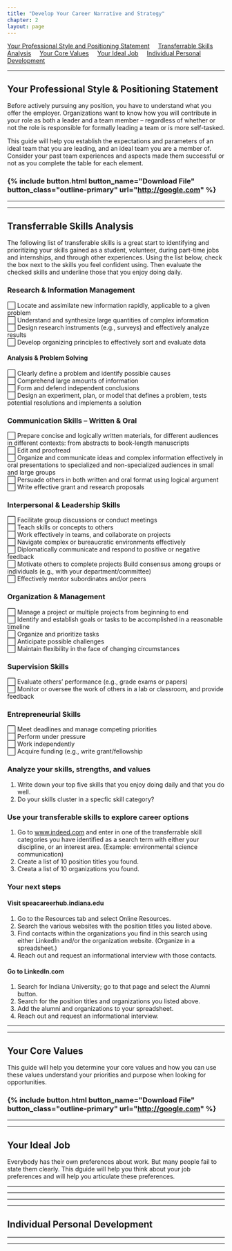 ```yaml
---
title: "Develop Your Career Narrative and Strategy"
chapter: 2
layout: page
---
```


[Your Professional Style and Positioning Statement](#your-professional-style-and-positioning-statement) &nbsp; &nbsp;
[Transferrable Skills Analysis](#transferrable-skills-analysis) &nbsp; &nbsp;
[Your Core Values](#your-core-values) &nbsp; &nbsp;
[Your Ideal Job](#your-ideal-job) &nbsp; &nbsp;
[Individual Personal Development](#individual-personal-development) &nbsp; &nbsp;

---
## Your Professional Style & Positioning Statement

Before actively pursuing any position, you have to understand what you offer the employer. Organizations want to know how you will contribute in your role as both a leader and a team member – regardless of whether or not the role is responsible for formally leading a team or is more self-tasked.

This guide will help you establish the expectations and parameters of an ideal team that you are leading, and an ideal team you are a member of. Consider your past team experiences and aspects made them successful or not as you complete the table for each element.

### {% include button.html button_name="Download File" button_class="outline-primary" url="http://google.com" %}

---
---
## Transferrable Skills Analysis

The following list of transferable skills is a great start to identifying and prioritizing your skills gained as a student, volunteer, during part-time jobs and internships, and through other experiences. Using the list below, check the box next to the skills you feel confident using. Then evaluate the checked skills and underline those that you enjoy doing daily. 

### Research & Information Management
⬜️	Locate and assimilate new information rapidly, applicable to a given problem   
⬜️	Understand and synthesize large quantities of complex information  
⬜️	Design research instruments (e.g., surveys) and effectively analyze results   
⬜️	Develop organizing principles to effectively sort and evaluate data  
#### Analysis & Problem Solving 
⬜️ Clearly define a problem and identify possible causes   
⬜️ Comprehend large amounts of information   
⬜️ Form and defend independent conclusions   
⬜️ Design an experiment, plan, or model that defines a problem, tests potential resolutions and implements a solution   
### Communication Skills – Written & Oral 
⬜️ Prepare concise and logically written materials, for different audiences in different contexts: from abstracts to book-length manuscripts   
⬜️ Edit and proofread   
⬜️ Organize and communicate ideas and complex information effectively in oral presentations to specialized and non-specialized audiences in small and large groups  
⬜️ Persuade others in both written and oral format using logical argument   
⬜️ Write effective grant and research proposals   
### Interpersonal & Leadership Skills 
⬜️ Facilitate group discussions or conduct meetings   
⬜️ Teach skills or concepts to others   
⬜️ Work effectively in teams, and collaborate on projects  
⬜️ Navigate complex or bureaucratic environments effectively   
⬜️ Diplomatically communicate and respond to positive or negative feedback   
⬜️ Motivate others to complete projects Build consensus among groups or individuals (e.g., with your department/committee)   
⬜️ Effectively mentor subordinates and/or peers   
### Organization & Management 
⬜️ Manage a project or multiple projects from beginning to end  
⬜️ Identify and establish goals or tasks to be accomplished in a reasonable timeline   
⬜️ Organize and prioritize tasks   
⬜️ Anticipate possible challenges   
⬜️ Maintain flexibility in the face of changing circumstances  
### Supervision Skills
⬜️ Evaluate others’ performance (e.g., grade exams or papers)   
⬜️ Monitor or oversee the work of others in a lab or classroom, and provide feedback   
### Entrepreneurial Skills 
⬜️ Meet deadlines and manage competing priorities   
⬜️ Perform under pressure   
⬜️ Work independently   
⬜️ Acquire funding (e.g., write grant/fellowship  

### Analyze your skills, strengths, and values
1. Write down your top five skills that you enjoy doing daily and that you do well.  
2. Do your skills cluster in a specfic skill category?  

### Use your transferable skills to explore career options
1. Go to www.indeed.com and enter in one of the transferrable skill categories you have identified as a search term with either your discipline, or an interest area. (Example: environmental science communication)  
2. Create a list of 10 position titles you found.  
3. Creata a list of 10 organizations you found.  

### Your next steps
#### Visit speacareerhub.indiana.edu 
1.	Go to the Resources tab and select Online Resources.  
2.	Search the various websites with the position titles you listed above.  
3.	Find contacts within the organizations you find in this search using either LinkedIn and/or the organization website. (Organize in a spreadsheet.)  
4.	Reach out and request an informational interview with those contacts.  
#### Go to LinkedIn.com
1.	Search for Indiana University; go to that page and select the Alumni button.  
2.	Search for the position titles and organizations you listed above.  
3.	Add the alumni and organizations to your spreadsheet.   
4.	Reach out and request an informational interview.  

---
---
## Your Core Values

This guide will help you determine your core values and how you can use these values understand your priorities and purpose when looking for opportunities.

### {% include button.html button_name="Download File" button_class="outline-primary" url="http://google.com" %}
---
---
## Your Ideal Job

Everybody has their own preferences about work. But many people fail to state them clearly. This dguide will help you think about your job preferences and will help you articulate these preferences. 

---
---

---
---
## Individual Personal Development

---
---


